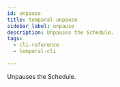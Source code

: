 ```yaml
---
id: unpause
title: temporal unpause
sidebar_label: unpause
description: Unpauses the Schedule.
tags:
  - cli-reference
  - temporal-cli

---
```


Unpauses the Schedule.
